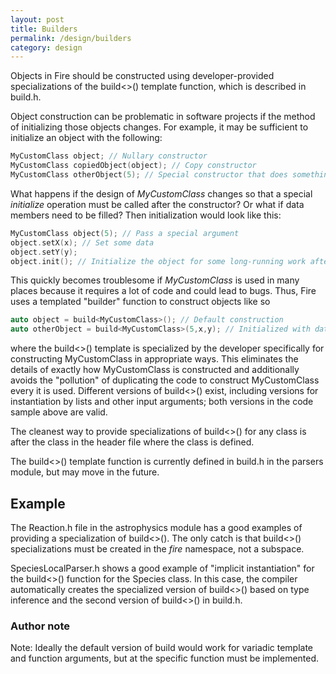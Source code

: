 ```yaml
---
layout: post
title: Builders
permalink: /design/builders
category: design
---
```


Objects in Fire should be constructed using developer-provided specializations of the build<>() template function, which is described in build.h.

Object construction can be problematic in software projects if the method of initializing those objects changes. For example, it may be sufficient to initialize
an object with the following:

```cpp
MyCustomClass object; // Nullary constructor
MyCustomClass copiedObject(object); // Copy constructor
MyCustomClass otherObject(5); // Special constructor that does something else.
```

What happens if the design of *MyCustomClass* changes so that a special *initialize* operation must be called after the constructor? Or what if data members need
to be filled? Then initialization would look like this:

```cpp
MyCustomClass object(5); // Pass a special argument
object.setX(x); // Set some data
object.setY(y);
object.init(); // Initialize the object for some long-running work after construction
```

This quickly becomes troublesome if *MyCustomClass* is used in many places because it requires a lot of code and could lead to bugs. Thus, Fire uses a templated "builder" function to construct objects like so

```cpp
auto object = build<MyCustomClass>(); // Default construction
auto otherObject = build<MyCustomClass>(5,x,y); // Initialized with data
```

where the build<>() template is specialized by the developer specifically for constructing MyCustomClass in appropriate ways. This eliminates the details of exactly how MyCustomClass is constructed and 
additionally avoids the "pollution" of duplicating the code to construct MyCustomClass every it is used. Different versions of build<>() exist, including versions for instantiation by lists and other input arguments; both versions in the code sample above are valid.

The cleanest way to provide specializations of build<>() for any class is after the class in the header file where the class is defined.

The build<>() template function is currently defined in build.h in the parsers module, but may move in the future.

## Example

The Reaction.h file in the astrophysics module has a good examples of providing a specialization of build<>(). The only catch is that build<>() specializations must be created in the *fire* namespace, not a subspace.

SpeciesLocalParser.h shows a good example of "implicit instantiation" for
the build<>() function for the Species class. In this case, the compiler
automatically creates the specialized version of build<>() based on type
inference and the second version of build<>() in build.h.

### Author note
Note: Ideally the default version of build would work for variadic template and function arguments, but at the specific function must be implemented.